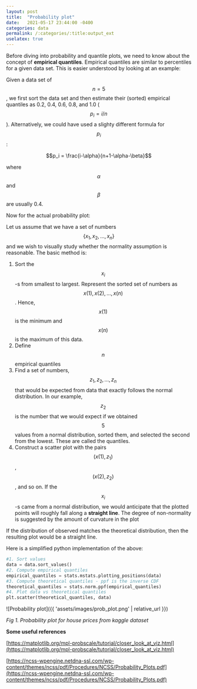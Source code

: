 ```yaml
---
layout: post
title:  "Probability plot"
date:   2021-05-17 23:44:00 -0400
categories: data
permalink: /:categories/:title:output_ext
uselatex: true
---
```

Before diving into probability and quantile plots, we need to know about the concept of **empirical quantiles**. Empirical quantiles are similar to percentiles for a given data set. This is easier understood by looking at an example:

 Given a data set of $$n = 5$$, we first sort the data set and then estimate their (sorted) empirical quantiles as 0.2, 0.4, 0.6, 0.8, and 1.0 ($$p_i = i/n$$). Alternatively, we could have used a slighty different formula for $$p_i$$:

$$p_i = \frac{i-\alpha}{n+1-\alpha-\beta}$$

where $$\alpha$$ and $$\beta$$ are usually 0.4.

Now for the actual probability plot:

Let us assume that we have a set of numbers $$\{x_1, x_2, ..., x_n\}$$ and we wish to visually study whether the normality assumption is reasonable. The basic method is:

1. Sort the $$x_i$$-s from smallest to largest. Represent the sorted set of numbers as $$x(1), x(2), ..., x(n)$$. Hence, $$x(1)$$ is the minimum and $$x(n)$$ is the maximum of this data.
2. Define $$n$$ empirical quantiles
3. Find a set of numbers, $$z_1, z_2, ..., z_n$$ that would be expected from data that exactly follows the normal distribution. In our example, $$z_2$$ is the number that we would expect if we obtained $$5$$ values from a normal distribution, sorted them, and selected the second from the lowest. These are called the quantiles.
4. Construct a scatter plot with the pairs $$(x(1), z_1)$$, $$(x(2), z_2)$$, and so on. If the $$x_i$$-s came from a normal distribution, we would anticipate that the plotted points will roughly fall along a **straight line**. The degree of non-normality is suggested by the amount of curvature in the plot

If the distribution of observed matches the theoretical distribution, then the resulting plot would be a straight line.

Here is a simplified python implementation of the above:

```python
#1. Sort values
data = data.sort_values()
#2. Compute empirical quantiles
empirical_quantiles = stats.mstats.plotting_positions(data)
#3. Compute theoretical quantiles - ppf is the inverse CDF
theoretical_quantiles = stats.norm.ppf(empirical_quantiles)
#4. Plot data vs theoretical quantiles
plt.scatter(theoretical_quantiles, data)
```

![Probability plot]({{ 'assets/images/prob_plot.png' | relative_url }})

*Fig 1. Probability plot for house prices from kaggle dataset*

**Some useful references**

[https://matplotlib.org/mpl-probscale/tutorial/closer_look_at_viz.html](https://matplotlib.org/mpl-probscale/tutorial/closer_look_at_viz.html)

[https://ncss-wpengine.netdna-ssl.com/wp-content/themes/ncss/pdf/Procedures/NCSS/Probability_Plots.pdf](https://ncss-wpengine.netdna-ssl.com/wp-content/themes/ncss/pdf/Procedures/NCSS/Probability_Plots.pdf)

